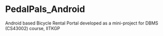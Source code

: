 # PedalPals_Android
Android based Bicycle Rental Portal developed as a mini-project for DBMS (CS43002) course, IITKGP
